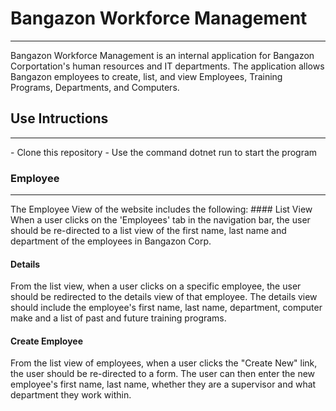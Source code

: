 # Bangazon Workforce Management
<hr>
Bangazon Workforce Management is an internal application for Bangazon Corportation's human resources and IT departments. The application allows Bangazon employees to create, list, and view Employees, Training Programs, Departments, and Computers.

## Use Intructions
<hr>
- Clone this repository
- Use the command dotnet run to start the program

### Employee
<hr>
The Employee View of the website includes the following:
#### List View
When a user clicks on the 'Employees' tab in the navigation bar, the user should be re-directed to a list view of the first name, last name and department of the employees in Bangazon Corp.

#### Details
From the list view, when a user clicks on a specific employee, the user should be redirected to the details view of that employee. The details view should include the employee's first name, last name, department, computer make and a list of past and future training programs. 

#### Create Employee
From the list view of employees, when a user clicks the "Create New" link, the user should be re-directed to a form. The user can then enter the new employee's first name, last name, whether they are a supervisor and what department they work within.

